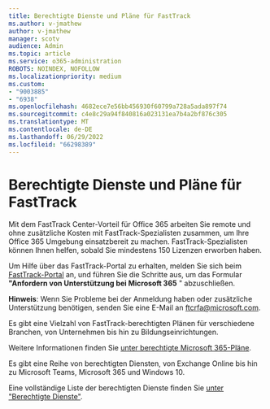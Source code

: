```yaml
---
title: Berechtigte Dienste und Pläne für FastTrack
ms.author: v-jmathew
author: v-jmathew
manager: scotv
audience: Admin
ms.topic: article
ms.service: o365-administration
ROBOTS: NOINDEX, NOFOLLOW
ms.localizationpriority: medium
ms.custom:
- "9003885"
- "6938"
ms.openlocfilehash: 4682ece7e56bb456930f60799a728a5ada897f74
ms.sourcegitcommit: c4e8c29a94f840816a023131ea7b4a2bf876c305
ms.translationtype: MT
ms.contentlocale: de-DE
ms.lasthandoff: 06/29/2022
ms.locfileid: "66298389"
---
```

# <a name="eligible-services-and-plans-for-fasttrack"></a>Berechtigte Dienste und Pläne für FastTrack

Mit dem FastTrack Center-Vorteil für Office 365 arbeiten Sie remote und ohne zusätzliche Kosten mit FastTrack-Spezialisten zusammen, um Ihre Office 365 Umgebung einsatzbereit zu machen. FastTrack-Spezialisten können Ihnen helfen, sobald Sie mindestens 150 Lizenzen erworben haben.

Um Hilfe über das FastTrack-Portal zu erhalten, melden Sie sich beim [FastTrack-Portal](https://go.microsoft.com/fwlink/?linkid=2125443) an, und führen Sie die Schritte aus, um das Formular **"Anfordern von Unterstützung bei Microsoft 365** " abzuschließen.

**Hinweis**: Wenn Sie Probleme bei der Anmeldung haben oder zusätzliche Unterstützung benötigen, senden Sie eine E-Mail an [ftcrfa@microsoft.com](mailto:ftcrfa@microsoft.com).

Es gibt eine Vielzahl von FastTrack-berechtigten Plänen für verschiedene Branchen, von Unternehmen bis hin zu Bildungseinrichtungen.

Weitere Informationen finden Sie [unter berechtigte Microsoft 365-Pläne](https://go.microsoft.com/fwlink/?linkid=2125459).

Es gibt eine Reihe von berechtigten Diensten, von Exchange Online bis hin zu Microsoft Teams, Microsoft 365 und Windows 10.

Eine vollständige Liste der berechtigten Dienste finden Sie [unter "Berechtigte Dienste"](https://go.microsoft.com/fwlink/?linkid=2125636).

